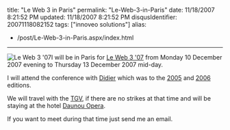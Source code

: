 title: "Le Web 3 in Paris"
permalink: "Le-Web-3-in-Paris"
date: 11/18/2007 8:21:52 PM
updated: 11/18/2007 8:21:52 PM
disqusIdentifier: 20071118082152
tags: ["innoveo solutions"]
alias:
 - /post/Le-Web-3-in-Paris.aspx/index.html
---
![Le Web 3 '07](http://www.loiclemeur.com/english/leweb3registration2007small.jpeg)I will be in Paris for [Le Web 3 '07](http://www.leweb3.com/) from Monday 10 December 2007 evening to Thursday 13 December 2007 mid-day. 

I will attend the conference with [Didier](http://www.didierbeck.com/) which was to the [2005](http://www.didierbeck.com/2005/12/news-les-blog-20-starting.php) and [2006](http://www.didierbeck.com/2006/10/news-leweb3-in-paris-registered.php) editions.
<!-- more -->

We will travel with the [TGV](http://en.wikipedia.org/wiki/LGV_Est), if there are no strikes at that time and will be staying at the hotel [Daunou Opera](http://www.hotel-daunou-opera.com/en-hotel-daunou-opera.htm).

If you want to meet during that time just send me an email.
